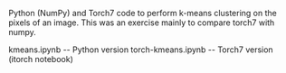 Python (NumPy) and Torch7 code to perform k-means clustering on the pixels of an image. 
This was an exercise mainly to compare torch7 with numpy.

kmeans.ipynb -- Python version
torch-kmeans.ipynb -- Torch7 version (itorch notebook)

